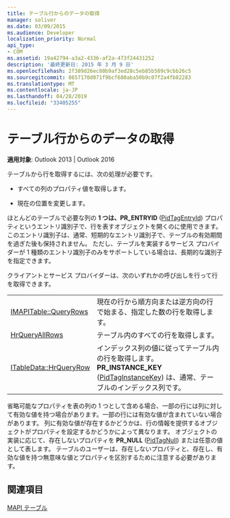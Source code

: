 ```yaml
---
title: テーブル行からのデータの取得
manager: soliver
ms.date: 03/09/2015
ms.audience: Developer
localization_priority: Normal
api_type:
- COM
ms.assetid: 19a42794-a3a2-4336-af2a-473f24431252
description: '最終更新日: 2015 年 3 月 9 日'
ms.openlocfilehash: 2f389d26ec80b9af3ed28c5eb85b589c9cbb26c5
ms.sourcegitcommit: 8657170d071f9bcf680aba50b9c07f2a4fb82283
ms.translationtype: MT
ms.contentlocale: ja-JP
ms.lasthandoff: 04/28/2019
ms.locfileid: "33405255"
---
```

# <a name="retrieving-data-from-table-rows"></a>テーブル行からのデータの取得

  
  
**適用対象**: Outlook 2013 | Outlook 2016 
  
テーブルから行を取得するには、次の処理が必要です。
  
- すべての列のプロパティ値を取得します。
    
- 現在の位置を変更します。
    
ほとんどのテーブルで必要な列の **1 つは、PR_ENTRYID** ([PidTagEntryId](pidtagentryid-canonical-property.md)) プロパティというエントリ識別子で、行を表すオブジェクトを開くのに使用できます。 このエントリ識別子は、通常、短期的なエントリ識別子で、テーブルの有効期間を過ぎた後も保持されません。 ただし、テーブルを実装するサービス プロバイダーが 1 種類のエントリ識別子のみをサポートしている場合は、長期的な識別子を指定できます。
  
クライアントとサービス プロバイダーは、次のいずれかの呼び出しを行って行を取得できます。
  
|||
|:-----|:-----|
|[IMAPITable::QueryRows](imapitable-queryrows.md) <br/> |現在の行から順方向または逆方向の行で始まる、指定した数の行を取得します。  <br/> |
|[HrQueryAllRows](hrqueryallrows.md) <br/> |テーブル内のすべての行を取得します。  <br/> |
|[ITableData::HrQueryRow](itabledata-hrqueryrow.md) <br/> |インデックス列の値に従ってテーブル内の行を取得します。 **PR_INSTANCE_KEY** ([PidTagInstanceKey](pidtaginstancekey-canonical-property.md)) は、通常、テーブルのインデックス列です。  <br/> |
   
省略可能なプロパティを表の列の 1 つとして含める場合、一部の行には列に対して有効な値を持つ場合があります。一部の行には有効な値が含まれていない場合があります。 列に有効な値が存在するかどうかは、行の情報を提供するオブジェクトがプロパティを設定するかどうかによって異なります。 オブジェクトの実装に応じて、存在しないプロパティを **PR_NULL** ([PidTagNull](pidtagnull-canonical-property.md)) または任意の値として表します。 テーブルのユーザーは、存在しないプロパティと、存在し、有効な値を持つ無意味な値とプロパティを区別するために注意する必要があります。 
  
## <a name="see-also"></a>関連項目



[MAPI テーブル](mapi-tables.md)

